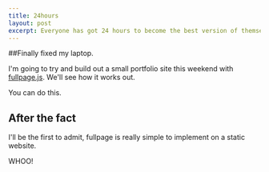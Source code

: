 ```yaml
---
title: 24hours
layout: post
excerpt: Everyone has got 24 hours to become the best version of themselves.
---
```


##Finally fixed my laptop.

I'm going to try and build out a small portfolio site this weekend with [fullpage.js](http://alvarotrigo.com/fullPage/). We'll see how it works out.

You can do this.

## After the fact

I'll be the first to admit, fullpage is really simple to implement on a static website.

WHOO!
